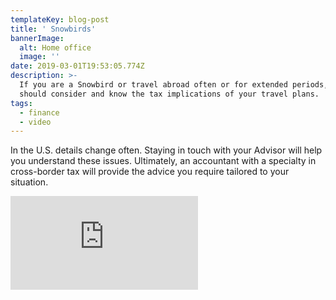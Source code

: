 ```yaml
---
templateKey: blog-post
title: ' Snowbirds'
bannerImage:
  alt: Home office
  image: ''
date: 2019-03-01T19:53:05.774Z
description: >-
  If you are a Snowbird or travel abroad often or for extended periods, you
  should consider and know the tax implications of your travel plans. 
tags:
  - finance
  - video
---
```

In the U.S. details change often. Staying in touch with your Advisor will help you understand these issues. Ultimately, an accountant with a specialty in cross-border tax will provide the advice you require tailored to your situation.

<iframe class="FlexEmbed-content" src="https://player.vimeo.com/video/196471285" allowfullscreen="" frameborder="0"></iframe>
